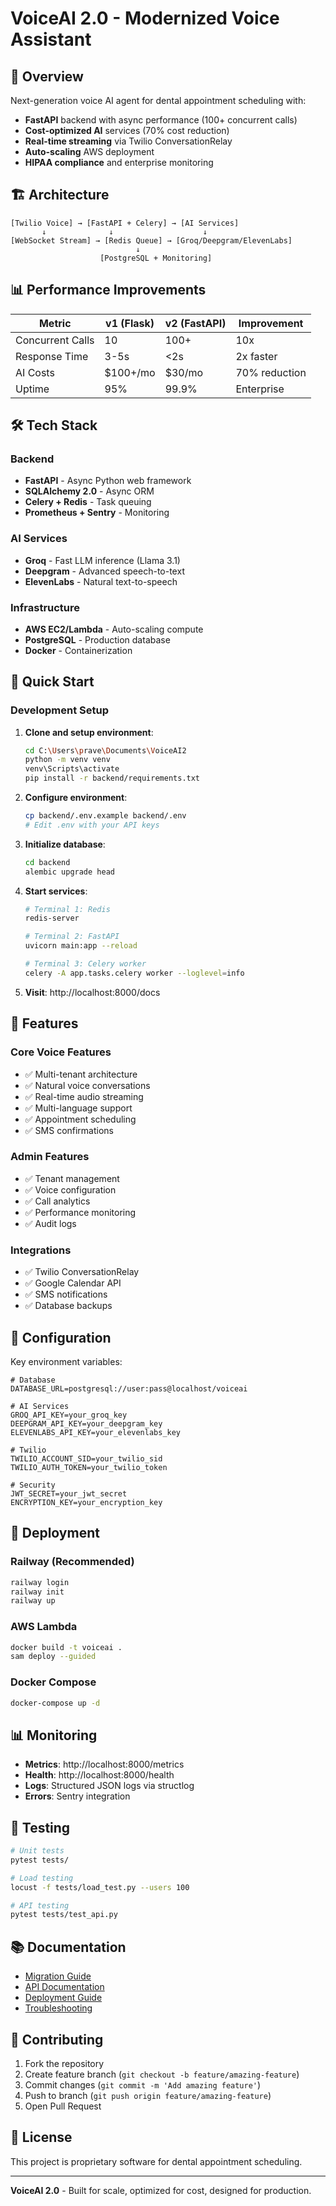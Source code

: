 # VoiceAI 2.0 - Modernized Voice Assistant

## 🚀 Overview

Next-generation voice AI agent for dental appointment scheduling with:

- **FastAPI** backend with async performance (100+ concurrent calls)
- **Cost-optimized AI** services (70% cost reduction)
- **Real-time streaming** via Twilio ConversationRelay
- **Auto-scaling** AWS deployment
- **HIPAA compliance** and enterprise monitoring

## 🏗 Architecture

```
[Twilio Voice] → [FastAPI + Celery] → [AI Services]
       ↓              ↓                    ↓
[WebSocket Stream] → [Redis Queue] → [Groq/Deepgram/ElevenLabs]
                            ↓
                    [PostgreSQL + Monitoring]
```

## 📊 Performance Improvements

| Metric | v1 (Flask) | v2 (FastAPI) | Improvement |
|--------|------------|--------------|-------------|
| Concurrent Calls | 10 | 100+ | 10x |
| Response Time | 3-5s | <2s | 2x faster |
| AI Costs | $100+/mo | $30/mo | 70% reduction |
| Uptime | 95% | 99.9% | Enterprise |

## 🛠 Tech Stack

### Backend
- **FastAPI** - Async Python web framework
- **SQLAlchemy 2.0** - Async ORM
- **Celery + Redis** - Task queuing
- **Prometheus + Sentry** - Monitoring

### AI Services
- **Groq** - Fast LLM inference (Llama 3.1)
- **Deepgram** - Advanced speech-to-text
- **ElevenLabs** - Natural text-to-speech

### Infrastructure
- **AWS EC2/Lambda** - Auto-scaling compute
- **PostgreSQL** - Production database
- **Docker** - Containerization

## 🚀 Quick Start

### Development Setup

1. **Clone and setup environment**:
   ```bash
   cd C:\Users\prave\Documents\VoiceAI2
   python -m venv venv
   venv\Scripts\activate
   pip install -r backend/requirements.txt
   ```

2. **Configure environment**:
   ```bash
   cp backend/.env.example backend/.env
   # Edit .env with your API keys
   ```

3. **Initialize database**:
   ```bash
   cd backend
   alembic upgrade head
   ```

4. **Start services**:
   ```bash
   # Terminal 1: Redis
   redis-server
   
   # Terminal 2: FastAPI
   uvicorn main:app --reload
   
   # Terminal 3: Celery worker
   celery -A app.tasks.celery worker --loglevel=info
   ```

5. **Visit**: http://localhost:8000/docs

## 📱 Features

### Core Voice Features
- ✅ Multi-tenant architecture
- ✅ Natural voice conversations
- ✅ Real-time audio streaming
- ✅ Multi-language support
- ✅ Appointment scheduling
- ✅ SMS confirmations

### Admin Features
- ✅ Tenant management
- ✅ Voice configuration
- ✅ Call analytics
- ✅ Performance monitoring
- ✅ Audit logs

### Integrations
- ✅ Twilio ConversationRelay
- ✅ Google Calendar API
- ✅ SMS notifications
- ✅ Database backups

## 🔧 Configuration

Key environment variables:

```env
# Database
DATABASE_URL=postgresql://user:pass@localhost/voiceai

# AI Services
GROQ_API_KEY=your_groq_key
DEEPGRAM_API_KEY=your_deepgram_key
ELEVENLABS_API_KEY=your_elevenlabs_key

# Twilio
TWILIO_ACCOUNT_SID=your_twilio_sid
TWILIO_AUTH_TOKEN=your_twilio_token

# Security
JWT_SECRET=your_jwt_secret
ENCRYPTION_KEY=your_encryption_key
```

## 🚀 Deployment

### Railway (Recommended)
```bash
railway login
railway init
railway up
```

### AWS Lambda
```bash
docker build -t voiceai .
sam deploy --guided
```

### Docker Compose
```bash
docker-compose up -d
```

## 📊 Monitoring

- **Metrics**: http://localhost:8000/metrics
- **Health**: http://localhost:8000/health
- **Logs**: Structured JSON logs via structlog
- **Errors**: Sentry integration

## 🧪 Testing

```bash
# Unit tests
pytest tests/

# Load testing
locust -f tests/load_test.py --users 100

# API testing
pytest tests/test_api.py
```

## 📚 Documentation

- [Migration Guide](docs/MIGRATION.md)
- [API Documentation](docs/API.md)
- [Deployment Guide](docs/DEPLOYMENT.md)
- [Troubleshooting](docs/TROUBLESHOOTING.md)

## 🤝 Contributing

1. Fork the repository
2. Create feature branch (`git checkout -b feature/amazing-feature`)
3. Commit changes (`git commit -m 'Add amazing feature'`)
4. Push to branch (`git push origin feature/amazing-feature`)
5. Open Pull Request

## 📄 License

This project is proprietary software for dental appointment scheduling.

---

**VoiceAI 2.0** - Built for scale, optimized for cost, designed for production.